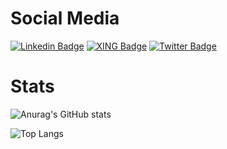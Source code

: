 # Social Media
[![Linkedin Badge](https://img.shields.io/badge/-Mike%20Dätwyler-blue?style=flat-square&logo=Linkedin&logoColor=white&style=flat&link=https://www.linkedin.com/in/mike-daetwyler/)](https://www.linkedin.com/in/mike-daetwyler/)
[![XING Badge](https://img.shields.io/badge/-Mike%20Dätwyler-green?style=flat-square&logo=xing&logoColor=white&style=flat&link=https://www.xing.com/profile/Mike_Daetwyler)](https://www.xing.com/profile/Mike_Daetwyler/)
[![Twitter Badge](https://img.shields.io/badge/-MikeDaetwyler-blue?style=flat-square&logo=twitter&logoColor=white&style=flat&link=https://twitter.com/MikeDaetwyler)](https://twitter.com/MikeDaetwyler)
# Stats
![Anurag's GitHub stats](https://github-readme-stats.vercel.app/api?username=mtosed&count_private=true&show_icons=true&theme=dark)

![Top Langs](https://github-readme-stats.vercel.app/api/top-langs/?username=anuraghazra&langs_count=10&count_private=true&show_icons=true&theme=dark)
